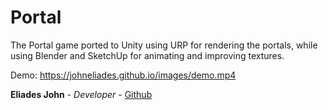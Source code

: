 # Portal

The Portal game ported to Unity using URP for rendering the portals, while using Blender and SketchUp for animating and improving textures.

Demo: https://johneliades.github.io/images/demo.mp4

**Eliades John** - *Developer* - [Github](https://github.com/johneliades)
